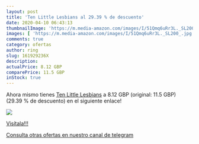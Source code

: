 ```yaml
---
layout: post
title: 'Ten Little Lesbians al 29.39 % de descuento'
date: 2020-04-10 06:43:13
thumbnailImage: 'https://m.media-amazon.com/images/I/51Qmq6uRr3L._SL200_.jpg'
images: [ 'https://m.media-amazon.com/images/I/51Qmq6uRr3L._SL200_.jpg' ]
comments: true
category: ofertas
author: ring
slug: 161929236X
description:
actualPrice: 8.12 GBP
comparePrice: 11.5 GBP
inStock: true
---
```


Ahora mismo tienes [Ten Little Lesbians](https://www.amazon.com/dp/161929236X/?tag=redken08-20) a 8.12 GBP (original: 11.5 GBP) (29.39 %  de descuento) en el siguiente enlace!

[![](https://m.media-amazon.com/images/I/51Qmq6uRr3L._SL200_.jpg)](https://www.amazon.com/dp/161929236X/?tag=redken08-20)

[Visítala!!!](https://www.amazon.com/dp/161929236X/?tag=redken08-20)

[Consulta otras ofertas en nuestro canal de telegram](https://t.me/s/ofertas25)
